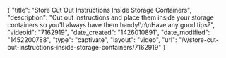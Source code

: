 {
    "title": "Store Cut Out Instructions Inside Storage Containers",
    "description": "Cut out instructions and place them inside your storage containers so you'll always have them handy!\n\nHave any good tips?",
    "videoid": "7162919",
    "date_created": "1426010891",
    "date_modified": "1452200788",
    "type": "captivate",
    "layout": "video",
    "url": "\/v\/store-cut-out-instructions-inside-storage-containers\/7162919"
}